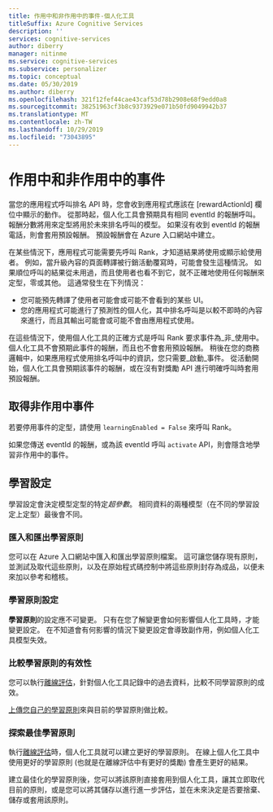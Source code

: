 ```yaml
---
title: 作用中和非作用中的事件-個人化工具
titleSuffix: Azure Cognitive Services
description: ''
services: cognitive-services
author: diberry
manager: nitinme
ms.service: cognitive-services
ms.subservice: personalizer
ms.topic: conceptual
ms.date: 05/30/2019
ms.author: diberry
ms.openlocfilehash: 321f12fef44cae43caf53d78b2908e68f9edd0a8
ms.sourcegitcommit: 38251963cf3b8c9373929e071b50fd9049942b37
ms.translationtype: MT
ms.contentlocale: zh-TW
ms.lasthandoff: 10/29/2019
ms.locfileid: "73043895"
---
```

# <a name="active-and-inactive-events"></a>作用中和非作用中的事件

當您的應用程式呼叫排名 API 時，您會收到應用程式應該在 [rewardActionId] 欄位中顯示的動作。  從那時起，個人化工具會預期具有相同 eventId 的報酬呼叫。 報酬分數將用來定型將用於未來排名呼叫的模型。 如果沒有收到 eventId 的報酬電話，則會套用預設報酬。 預設報酬會在 Azure 入口網站中建立。

在某些情況下，應用程式可能需要先呼叫 Rank，才知道結果將使用或顯示給使用者。 例如，當升級內容的頁面轉譯被行銷活動覆寫時，可能會發生這種情況。 如果順位呼叫的結果從未用過，而且使用者也看不到它，就不正確地使用任何報酬來定型，零或其他。
這通常發生在下列情況：

* 您可能預先轉譯了使用者可能會或可能不會看到的某些 UI。 
* 您的應用程式可能進行了預測性的個人化，其中排名呼叫是以較不即時的內容來進行，而且其輸出可能會或可能不會由應用程式使用。 

在這些情況下，使用個人化工具的正確方式是呼叫 Rank 要求事件為_非_使用中。 個人化工具不會預期此事件的報酬，而且也不會套用預設報酬。 稍後在您的商務邏輯中，如果應用程式使用排名呼叫中的資訊，您只需要_啟動_事件。 從活動開始，個人化工具會預期該事件的報酬，或在沒有對獎勵 API 進行明確呼叫時套用預設報酬。

## <a name="get-inactive-events"></a>取得非作用中事件

若要停用事件的定型，請使用 `learningEnabled = False` 來呼叫 Rank。

如果您傳送 eventId 的報酬，或為該 eventId 呼叫 `activate` API，則會隱含地學習非作用中的事件。

## <a name="learning-settings"></a>學習設定

學習設定會決定模型定型的特定*超參數*。 相同資料的兩種模型（在不同的學習設定上定型）最後會不同。

### <a name="import-and-export-learning-policies"></a>匯入和匯出學習原則

您可以在 Azure 入口網站中匯入和匯出學習原則檔案。 這可讓您儲存現有原則，並測試及取代這些原則，以及在原始程式碼控制中將這些原則封存為成品，以便未來加以參考和稽核。

### <a name="learning-policy-settings"></a>學習原則設定

**學習原則**的設定應不可變更。 只有在您了解變更會如何影響個人化工具時，才能變更設定。 在不知道會有何影響的情況下變更設定會導致副作用，例如個人化工具模型失效。

### <a name="comparing-effectiveness-of-learning-policies"></a>比較學習原則的有效性

您可以執行[離線評估](concepts-offline-evaluation.md)，針對個人化工具記錄中的過去資料，比較不同學習原則的成效。

[上傳您自己的學習原則](how-to-offline-evaluation.md)來與目前的學習原則做比較。

### <a name="discovery-of-optimized-learning-policies"></a>探索最佳學習原則

執行[離線評估](how-to-offline-evaluation.md)時，個人化工具就可以建立更好的學習原則。 在線上個人化工具中使用更好的學習原則 (也就是在離線評估中有更好的獎勵) 會產生更好的結果。

建立最佳化的學習原則後，您可以將該原則直接套用到個人化工具，讓其立即取代目前的原則，或是您可以將其儲存以進行進一步評估，並在未來決定是否要捨棄、儲存或套用該原則。
